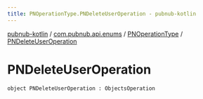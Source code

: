 ```yaml
---
title: PNOperationType.PNDeleteUserOperation - pubnub-kotlin
---
```


[pubnub-kotlin](../../index.html) / [com.pubnub.api.enums](../index.html) / [PNOperationType](index.html) / [PNDeleteUserOperation](./-p-n-delete-user-operation.html)

# PNDeleteUserOperation

`object PNDeleteUserOperation : ObjectsOperation`